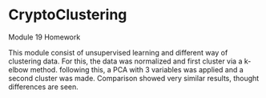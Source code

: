 # CryptoClustering
Module 19 Homework


This module consist of unsupervised learning and different way of clustering data.
For this, the data was normalized and first cluster via a k-elbow method. following this, a PCA with 3 variables was applied and a second cluster was made.
Comparison showed very similar results, thought differences are seen.
